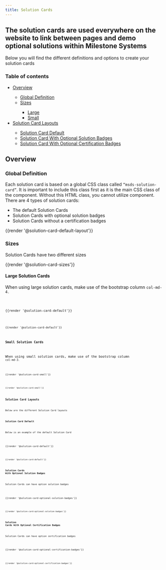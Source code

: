 ```yaml
---
title: Solution Cards
---
```


## The solution cards are used everywhere on the website to link between pages and demo optional solutions within Milestone Systems
Below you will find the different definitions and options to create your solution cards

### Table of contents
<div class="row">
    <div class="col-6">
        <ul class="document__unordered-list">
            <li class="document__unordered-list-item"> 
                 <a class="msds-link"href="#overview">Overview</a>
            </li>
            <ul class="document__unordered-list">
                <li class="document__unordered-list-item">
                  <a class="msds-link"href="#global-definition">Global Definition</a>
                </li>
                <li class="document__unordered-list-item">
                  <a class="msds-link"href="#sizes">Sizes</a>
                </li>
                <ul class="document__unordered-list">
                    <li class="document__unordered-list-item"> 
                        <a class="msds-link"href="#large">Large</a>
                    </li>
                    <li class="document__unordered-list-item"> 
                        <a class="msds-link"href="#small">Small</a>
                    </li>
                </ul>
            </ul>
            <li class="document__unordered-list-item"> 
                <a class="msds-link"href="#solution-card-layouts">Solution Card Layouts</a>
            </li>
            <ul class="document__unordered-list">
                <li class="document__unordered-list-item"> 
                    <a class="msds-link"href="#solution-card-default">Solution Card Default</a>
                </li>
                <li class="document__unordered-list-item"> 
                    <a class="msds-link"href="#solution-cards-with-optional-solution-badges">Solution Card With Optional Solution Badges</a>
                </li>
                <li class="document__unordered-list-item"> 
                    <a class="msds-link"href="#solution-cards-with-optional-certification-badges">Solution Card With Optional Certification Badges</a>
                </li>
            </ul>
        </ul>
    </div>
</div>

## Overview
### Global Definition
Each solution card is based on a global CSS class called <code>“msds-solution-card”</code>. It is important to include this class first as it is the main CSS class of the component. Without this HTML class, you cannot utilize component. 
There are 4 types of solution cards:
-	The default Solution Cards
-	Solution Cards with optional solution badges
-   Solution Cards without a certification badges

<div class="element-preview">
  <div class="element-preview__inner">{{render '@solution-card-default-layout'}}</div>
</div>

### Sizes
Solution Cards have two different sizes

<div class="element-preview">
  <div class="element-preview__inner">{{render '@solution-card-sizes'}}</div>
</div>

#### Large Solution Cards
When using large solution cards, make use of the bootstrap column <code>col-md-4<code>.

<div class="element-preview">
  <div class="element-preview__inner">{{render '@solution-card-default'}}</div>
</div>

```html
{{render '@solution-card-default'}}
```

#### Small Solution Cards
When using small solution cards, make use of the bootstrap column <code>col-md-3<code>.

<div class="element-preview">
  <div class="element-preview__inner">{{render '@solution-card-small'}}</div>
</div>

```html
{{render '@solution-card-small'}}
```

### Solution Card Layouts
Below are the different Solution Card layouts

#### Solution Card Default
Below is an example of the default Solution Card 

<div class="element-preview">
  <div class="element-preview__inner">{{render '@solution-card-default'}}</div>
</div>

```html
{{render '@solution-card-default'}}
```

#### Solution Cards With Optional Solution Badges
Solution Cards can have option solution badges

<div class="element-preview">
  <div class="element-preview__inner">{{render '@solution-card-optional-solution-badges'}}</div>
</div>

```html
{{render '@solution-card-optional-solution-badges'}}
```

#### Solution Cards With Optional Certification Badges
Solution Cards can have option certification badges

<div class="element-preview">
  <div class="element-preview__inner">{{render '@solution-card-optional-certification-badges'}}</div>
</div>

```html
{{render '@solution-card-optional-certification-badges'}}
```